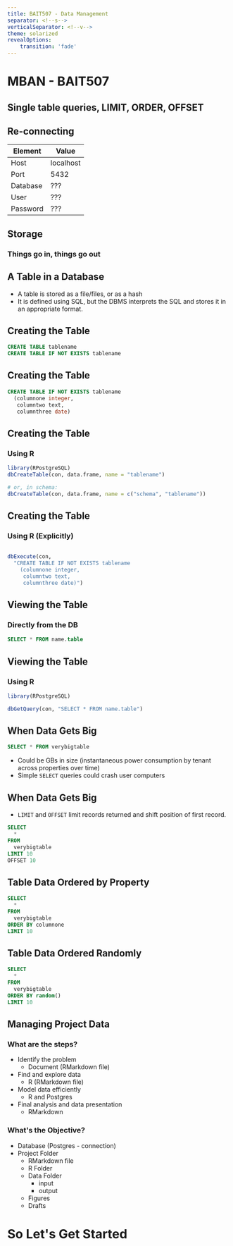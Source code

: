 ```yaml
---
title: BAIT507 - Data Management
separator: <!--s-->
verticalSeparator: <!--v-->
theme: solarized
revealOptions:
    transition: 'fade'
---
```


# MBAN - BAIT507
## Single table queries, LIMIT, ORDER, OFFSET

<!--v-->

## Re-connecting

| Element  | Value     |
|----------|-----------|
| Host     | localhost |
| Port     | 5432      |
| Database | ???       |
| User     | ???       |
| Password | ???       |

<!--v-->

## Storage
### Things go in, things go out

<!--v-->

## A Table in a Database

*  A table is stored as a file/files, or as a hash
*  It is defined using SQL, but the DBMS interprets the SQL and stores it in an appropriate format.

<!--v-->

## Creating the Table

```sql
CREATE TABLE tablename
CREATE TABLE IF NOT EXISTS tablename
```

<!--v-->

## Creating the Table

```sql
CREATE TABLE IF NOT EXISTS tablename
  (columnone integer,
   columntwo text,
   columnthree date)
```

<!--v-->

## Creating the Table
### Using R

```r
library(RPostgreSQL)
dbCreateTable(con, data.frame, name = "tablename")

# or, in schema:
dbCreateTable(con, data.frame, name = c("schema", "tablename"))
```

<!--v-->

## Creating the Table
### Using R (Explicitly)

```r

dbExecute(con,
  "CREATE TABLE IF NOT EXISTS tablename
    (columnone integer,
     columntwo text,
     columnthree date)")
```
<!--v-->

## Viewing the Table
### Directly from the DB

```sql
SELECT * FROM name.table
```

<!--v-->

## Viewing the Table
### Using R

```r
library(RPostgreSQL)

dbGetQuery(con, "SELECT * FROM name.table")
```

<!--v-->

## When Data Gets Big

```sql
SELECT * FROM verybigtable
```

* Could be GBs in size (instantaneous power consumption by tenant across properties over time)
* Simple `SELECT` queries could crash user computers

<!--v-->

## When Data Gets Big

* `LIMIT` and `OFFSET` limit records returned and shift position of first record.

```sql
SELECT
  *
FROM
  verybigtable
LIMIT 10
OFFSET 10
```

<!--v-->

## Table Data Ordered by Property

```sql
SELECT
  *
FROM
  verybigtable
ORDER BY columnone
LIMIT 10
```

<!--v-->

## Table Data Ordered Randomly

```sql
SELECT
  *
FROM
  verybigtable
ORDER BY random()
LIMIT 10
```

<!--s-->

## Managing Project Data

<!--v-->

### What are the steps?

* Identify the problem
  - Document (RMarkdown file)
* Find and explore data
  - R (RMarkdown file)
* Model data efficiently
  - R and Postgres
* Final analysis and data presentation
  - RMarkdown
<!--v-->

### What's the Objective?

* Database (Postgres - connection)
* Project Folder
  - RMarkdown file
  - R Folder
  - Data Folder
    - input
    - output
  - Figures
  - Drafts

<!--v-->

# So Let's Get Started
